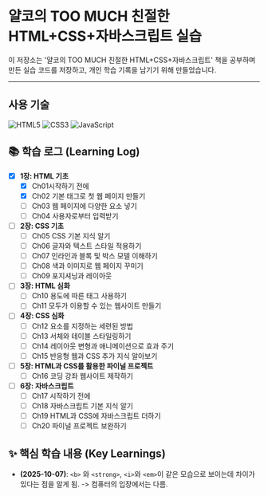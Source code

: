 # 얄코의 TOO MUCH 친절한 HTML+CSS+자바스크립트 실습

이 저장소는 '얄코의 TOO MUCH 친절한 HTML+CSS+자바스크립트' 책을 공부하며 만든 실습 코드를 저장하고, 개인 학습 기록을 남기기 위해 만들었습니다.

---

## 사용 기술

![HTML5](https://img.shields.io/badge/-HTML5-E34F26?style=flat&logo=html5&logoColor=white)
![CSS3](https://img.shields.io/badge/-CSS3-1572B6?style=flat&logo=css3&logoColor=white)
![JavaScript](https://img.shields.io/badge/-JavaScript-F7DF1E?style=flat&logo=javascript&logoColor=white)

## 📚 학습 로그 (Learning Log)

- [x] **1장: HTML 기초**
  - [x] Ch01시작하기 전에
  - [x] Ch02 기본 태그로 첫 웹 페이지 만들기
  - [ ] Ch03 웹 페이지에 다양한 요소 넣기
  - [ ] Ch04 사용자로부터 입력받기
- [ ] **2장: CSS 기초**
  - [ ] Ch05 CSS 기본 지식 알기
  - [ ] Ch06 글자와 텍스트 스타일 적용하기
  - [ ] Ch07 인라인과 블록 및 박스 모델 이해하기
  - [ ] Ch08 색과 이미지로 웹 페이지 꾸미기
  - [ ] Ch09 포지셔닝과 레이아웃
- [ ] **3장: HTML 심화**
  - [ ] Ch10 용도에 따른 태그 사용하기
  - [ ] Ch11 모두가 이용할 수 있는 웹사이트 만들기
- [ ] **4장: CSS 심화**
  - [ ] Ch12 요소를 지정하는 세련된 방법
  - [ ] Ch13 서체와 테이블 스타일링하기
  - [ ] Ch14 레이아웃 변형과 애니메이션으로 효과 주기
  - [ ] Ch15 반응형 웹과 CSS 추가 지식 알아보기
- [ ] **5장: HTML과 CSS를 활용한 파이널 프로젝트**
  - [ ] Ch16 코딩 강좌 웹사이트 제작하기
- [ ] **6장: 자바스크립트**
  - [ ] Ch17 시작하기 전에
  - [ ] Ch18 자바스크립트 기본 지식 알기
  - [ ] Ch19 HTML과 CSS에 자바스크립트 더하기
  - [ ] Ch20 파이널 프로젝트 보완하기

## ✨ 핵심 학습 내용 (Key Learnings)

- **(2025-10-07)**: `<b>` 와 `<strong>`, `<i>`와 `<em>`이 같은 모습으로 보이는데 차이가 있다는 점을 알게 됨. -> 컴퓨터의 입장에서는 다름.
